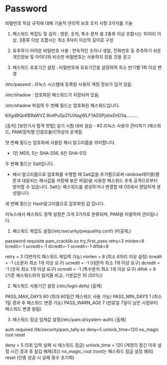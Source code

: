 # Password 

비밀번호 작성 규칙에 대해 기술적 관리적 보호 조치 사항 3가지를 기술

1. 패스워드 복잡도 및 길이 : 영문, 숫자, 특수 문자 중 2종류 이상 조합시는 10자리 이상, 3종류 이상 조합시는 최소 8자리 이상의 길이로 구성

2. 유추하기 어려운 비밀번호 사용 : 연속적인 숫자나 생일, 전화번호 등 추측하기 쉬운 개인정보 및 아이디와 비슷한 비밀번호는 사용하지 않을 것을 권고

3. 패스워드 유효기간 설정 : 비밀번호에 유효기간을 설정하여 최소 반기별 1회 이상 변경


/etc/passwd : 리눅스 시스템에 등록된 사용자 계정 정보가 담겨 있음.

/etc/shadow : 암호화된 패스워드가 저장되어 있음.

/etc/shadow 파일의 두 번째 필드는 암호화된 패스워드입니다.

$6$XgdBQotI$9aWVZ.8iotPu0pZfUiXagWLF1AGSPjshsDrEOq.........

[출처] [보안기사 합격 방법] 실기 시험 대비 실습 - #2.리눅스 사용자 관리하기 (패스워드, PAM(장착형 인증모듈))|작성자 온계절

첫 번째 필드는 암호화에 사용된 해시 알고리즘을 의미합니다.

 - 1은 MD5, 5는 SHA-256, 6은 SHA-512

두 번째 필드는 Salt입니다. 

 - 해시 알고리즘으로 암호화를 수행할 때 Salt값을 추가함으로써 rainbow테이블(평문과 대응되는 해시값을 저장해 놓은 파일)을 사용한 패스워드 추측 공격으로부터 방어할 수 있습니다. Salt는 패스워드를 생성하거나 변경할 때 OS에서 랜덤하게 생성됩니다.

 세 번째 필드는 Hash알고리즘으로 암호화된 값 입니다.


리눅스에서 패스워드 정책 설정은 크게 3가지로 분류되며, PAM을 이용하여 관리됩니다.

1. 패스워드 복잡도 설정(/etc/security/pwquaility.conf) (미출제;)

password requisite pam_cracklib.so try_first_pass retry=3 minlen=8 lcredit=-1 ucredit=-1 dcredit=-1 ocredit=-1 difok=8

retry = 3 (3번까지 패스워드 재입력 가능)
minlen = 8 (최소 8자리 이상 설정)
lcredit = -1 (소문자 최소 1개 이상 요구)
ucredit = -1 (대문자 최소 1개 이상 요구)
dcredit = -1 (숫자 최소 1개 이상 요구)
ocredit = -1 (특수문자 최소 1개 이상 요구)
difok = 8 (기존 패스워드와의 일치율 비교, 기본값은 10 (50%))
​


2. 패스워드 사용기간 설정 (/etc/login.defs) (출제)

PASS_MAX_DAYS 60 (최대 60일간 패스워드 사용 가능)
PASS_MIN_DAYS 1 (최소 1일 경과 후 패스워드 변경 가능)
PASS_WARN_AGE 7 (만료일 7일이 남은 시점부터 패스워드 변경 알림)

3. 패스워드 잠금 임계값 설정(/etc/pam.d/system-auth) (출제)

auth required /lib/security/pam_tally.so deny=5 unlock_time=120 no_magic root reset

deny = 5 (5회 입력 실패 시 패스워드 잠금)
unlock_time = 120 (계정이 잠긴 이후 설정 시간 경과 후 잠김 해제(초))
no_magic_root (root는 패스워드 잠금 설정 예외)
reset (인증 성공 시 실패 횟수 초기화)
